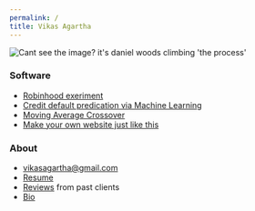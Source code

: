 ```yaml
---
permalink: /
title: Vikas Agartha
---
```

![Cant see the image? it's daniel woods climbing 'the process'](https://www.outsideonline.com/sites/default/files/styles/full-page/public/2017/09/06/daniel-woods-the-process-v16_h.jpg?itok=zCyaftUG)

### Software
* [Robinhood exeriment][robinhood]
* [Credit default predication via Machine Learning][creditDefault]
* [Moving Average Crossover][mac]
* [Make your own website just like this][setup]

### About
* vikasagartha@gmail.com
* [Resume][resume]
* [Reviews][reviews] from past clients
* [Bio][bio]

[creditDefault]: /creditDefault
[setup]: /setup
[mac]: /mac
[bio]: /bio
[resume]: /resume
[reviews]: /reviews
[robinhood]: /robinhood
